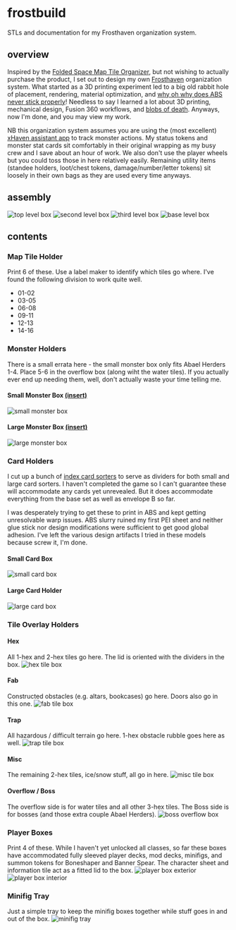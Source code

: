 # frostbuild
STLs and documentation for my Frosthaven organization system.

## overview
Inspired by the [Folded Space Map Tile Organizer](https://www.foldedspace.net/store/frosthaven-map-archive/), but not wishing to actually purchase the product, I set out to design my own [Frosthaven](https://cephalofair.com/collections/board-games/products/frosthaven-bundles) organization system. What started as a 3D printing experiment led to a big old rabbit hole of placement, rendering, material optimization, and [why oh why does ABS never stick properly](https://www.reddit.com/r/3Dprinting/comments/cza9o3/comment/eyx3e02/)! Needless to say I learned a lot about 3D printing, mechanical design, Fusion 360 workflows, and [blobs of death](https://www.reddit.com/r/prusa3d/comments/rh05cy/how_the_hell_do_i_avoid_the_blob_of_death/). Anyways, now I'm done, and you may view my work.

NB this organization system assumes you are using the (most excellent) [xHaven assistant app](https://apps.apple.com/us/app/x-haven-assistant/id1639494414) to track monster actions. My status tokens and monster stat cards sit comfortably in their original wrapping as my busy crew and I save about an hour of work. We also don't use the player wheels but you could toss those in here relatively easily. Remaining utility items (standee holders, loot/chest tokens, damage/number/letter tokens) sit loosely in their own bags as they are used every time anyways.

## assembly

![top level box](./images/top_level.jpg)
![second level box](./images/upper_interior.jpg)
![third level box](./images/middle_interior.jpg)
![base level box](./images/lower_interior_box.jpg)

## contents

### Map Tile Holder
Print 6 of these. Use a label maker to identify which tiles go where. I've found the following division to work quite well.
- 01-02
- 03-05
- 06-08
- 09-11
- 12-13
- 14-16

### Monster Holders
There is a small errata here - the small monster box only fits Abael Herders 1-4. Place 5-6 in the overflow box (along wiht the water tiles). If you actually ever end up needing them, well, don't actually waste your time telling me.

#### Small Monster Box [(insert)](./docs/smb_insert.pdf)
![small monster box](./images/small_monster_box.jpg)
#### Large Monster Box [(insert)](./docs/lmb_insert.pdf)
![large monster box](./images/large_monster_box.jpg)

### Card Holders
I cut up a bunch of [index card sorters](https://www.amazon.com/OFFILICIOUS-Manila-Index-Card-Dividers/dp/B0C9PXV3JC/) to serve as dividers for both small and large card sorters. I haven't completed the game so I can't guarantee these will accommodate any cards yet unrevealed. But it does accommodate everything from the base set as well as envelope B so far.

I was desperately trying to get these to print in ABS and kept getting unresolvable warp issues. ABS slurry ruined my first PEI sheet and neither glue stick nor design modifications were sufficient to get good global adhesion. I've left the various design artifacts I tried in these models because screw it, I'm done.
#### Small Card Box
![small card box](./images/small_card_box.jpg)
#### Large Card Holder
![large card box](./images/large_card_box.jpg)

### Tile Overlay Holders

#### Hex
All 1-hex and 2-hex tiles go here. The lid is oriented with the dividers in the box.
![hex tile box](./images/hex_tile_box.jpg)
#### Fab
Constructed obstacles (e.g. altars, bookcases) go here. Doors also go in this one.
![fab tile box](./images/fab_tile_box.jpg)
#### Trap
All hazardous / difficult terrain go here. 1-hex obstacle rubble goes here as well.
![trap tile box](./images/trap_tile_box.jpg)
#### Misc
The remaining 2-hex tiles, ice/snow stuff, all go in here.
![misc tile box](./images/misc_tile_box.jpg)
#### Overflow / Boss
The overflow side is for water tiles and all other 3-hex tiles. The Boss side is for bosses (and those extra couple Abael Herders).
![boss overflow box](./images/boss_overflow_box.jpg)
  
### Player Boxes
Print 4 of these. While I haven't yet unlocked all classes, so far these boxes have accommodated fully sleeved player decks, mod decks, minifigs, and summon tokens for Boneshaper and Banner Spear. The character sheet and information tile act as a fitted lid to the box.
![player box exterior](./images/player_box_exterior.jpg)
![player box interior](./images/player_box_interior.jpg)

### Minifig Tray
Just a simple tray to keep the minifig boxes together while stuff goes in and out of the box.
![minifig tray](./images/minifig_tray.jpg)

